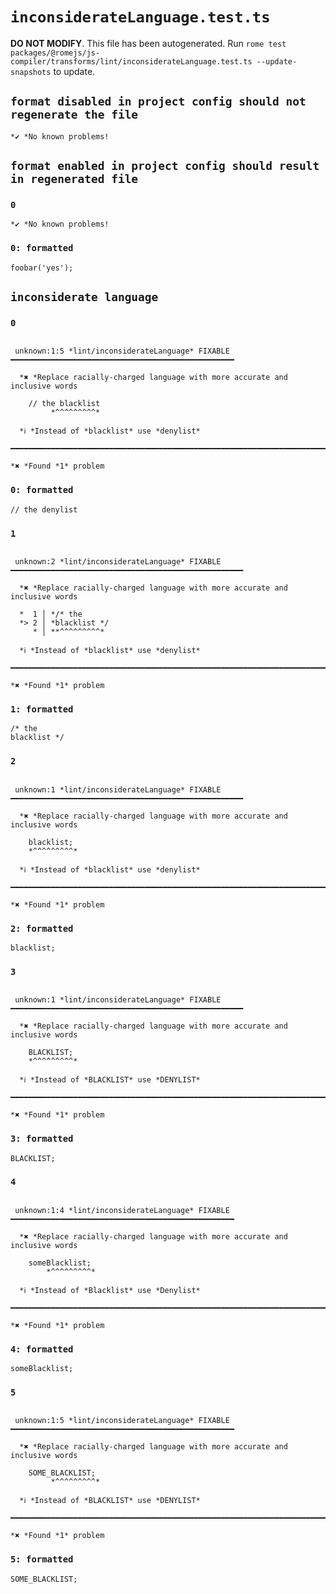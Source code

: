 # `inconsiderateLanguage.test.ts`

**DO NOT MODIFY**. This file has been autogenerated. Run `rome test packages/@romejs/js-compiler/transforms/lint/inconsiderateLanguage.test.ts --update-snapshots` to update.

## `format disabled in project config should not regenerate the file`

```
*✔ *No known problems!

```

## `format enabled in project config should result in regenerated file`

### `0`

```
*✔ *No known problems!

```

### `0: formatted`

```
foobar('yes');

```

## `inconsiderate language`

### `0`

```

 unknown:1:5 *lint/inconsiderateLanguage* FIXABLE ━━━━━━━━━━━━━━━━━━━━━━━━━━━━━━━━━━━━━━━━━━━━━━━━━━

  *✖ *Replace racially-charged language with more accurate and inclusive words

    // the blacklist
         *^^^^^^^^^* 

  *ℹ *Instead of *blacklist* use *denylist*

━━━━━━━━━━━━━━━━━━━━━━━━━━━━━━━━━━━━━━━━━━━━━━━━━━━━━━━━━━━━━━━━━━━━━━━━━━━━━━━━━━━━━━━━━━━━━━━━━━━━

*✖ *Found *1* problem

```

### `0: formatted`

```
// the denylist

```

### `1`

```

 unknown:2 *lint/inconsiderateLanguage* FIXABLE ━━━━━━━━━━━━━━━━━━━━━━━━━━━━━━━━━━━━━━━━━━━━━━━━━━━━

  *✖ *Replace racially-charged language with more accurate and inclusive words

  *  1 │ */* the
  *> 2 │ *blacklist */
     * │ **^^^^^^^^^* 

  *ℹ *Instead of *blacklist* use *denylist*

━━━━━━━━━━━━━━━━━━━━━━━━━━━━━━━━━━━━━━━━━━━━━━━━━━━━━━━━━━━━━━━━━━━━━━━━━━━━━━━━━━━━━━━━━━━━━━━━━━━━

*✖ *Found *1* problem

```

### `1: formatted`

```
/* the
blacklist */
```

### `2`

```

 unknown:1 *lint/inconsiderateLanguage* FIXABLE ━━━━━━━━━━━━━━━━━━━━━━━━━━━━━━━━━━━━━━━━━━━━━━━━━━━━

  *✖ *Replace racially-charged language with more accurate and inclusive words

    blacklist;
    *^^^^^^^^^* 

  *ℹ *Instead of *blacklist* use *denylist*

━━━━━━━━━━━━━━━━━━━━━━━━━━━━━━━━━━━━━━━━━━━━━━━━━━━━━━━━━━━━━━━━━━━━━━━━━━━━━━━━━━━━━━━━━━━━━━━━━━━━

*✖ *Found *1* problem

```

### `2: formatted`

```
blacklist;

```

### `3`

```

 unknown:1 *lint/inconsiderateLanguage* FIXABLE ━━━━━━━━━━━━━━━━━━━━━━━━━━━━━━━━━━━━━━━━━━━━━━━━━━━━

  *✖ *Replace racially-charged language with more accurate and inclusive words

    BLACKLIST;
    *^^^^^^^^^* 

  *ℹ *Instead of *BLACKLIST* use *DENYLIST*

━━━━━━━━━━━━━━━━━━━━━━━━━━━━━━━━━━━━━━━━━━━━━━━━━━━━━━━━━━━━━━━━━━━━━━━━━━━━━━━━━━━━━━━━━━━━━━━━━━━━

*✖ *Found *1* problem

```

### `3: formatted`

```
BLACKLIST;

```

### `4`

```

 unknown:1:4 *lint/inconsiderateLanguage* FIXABLE ━━━━━━━━━━━━━━━━━━━━━━━━━━━━━━━━━━━━━━━━━━━━━━━━━━

  *✖ *Replace racially-charged language with more accurate and inclusive words

    someBlacklist;
        *^^^^^^^^^* 

  *ℹ *Instead of *Blacklist* use *Denylist*

━━━━━━━━━━━━━━━━━━━━━━━━━━━━━━━━━━━━━━━━━━━━━━━━━━━━━━━━━━━━━━━━━━━━━━━━━━━━━━━━━━━━━━━━━━━━━━━━━━━━

*✖ *Found *1* problem

```

### `4: formatted`

```
someBlacklist;

```

### `5`

```

 unknown:1:5 *lint/inconsiderateLanguage* FIXABLE ━━━━━━━━━━━━━━━━━━━━━━━━━━━━━━━━━━━━━━━━━━━━━━━━━━

  *✖ *Replace racially-charged language with more accurate and inclusive words

    SOME_BLACKLIST;
         *^^^^^^^^^* 

  *ℹ *Instead of *BLACKLIST* use *DENYLIST*

━━━━━━━━━━━━━━━━━━━━━━━━━━━━━━━━━━━━━━━━━━━━━━━━━━━━━━━━━━━━━━━━━━━━━━━━━━━━━━━━━━━━━━━━━━━━━━━━━━━━

*✖ *Found *1* problem

```

### `5: formatted`

```
SOME_BLACKLIST;

```

